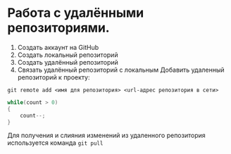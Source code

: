 # Работа с удалёнными репозиториями.
1. Создать аккаунт на GitHub
2. Создать локальный репозиторий
3. Создать удалённый репозиторий
4. Связать удалённый репозиторий с локальным
Добавить удаленный репозиторий к проекту:
```
git remote add <имя для репозитория> <url-адрес репозитория в сети>
```
```c#
while(count > 0)
{
    count--;
}
```
Для получения и слияния изменений из удаленного репозитория используется команда `git pull`
